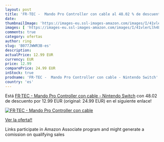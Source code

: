 ```yaml
---
layout: post
title: 'FR·TEC -  Mando Pro Controller con cable al 48.02 % de descuento'
date: 
thumbnailImage: 'https://images-eu.ssl-images-amazon.com/images/I/41vlerLlh4L._SL200_.jpg'
images: [ 'https://images-eu.ssl-images-amazon.com/images/I/41vlerLlh4L._SL200_.jpg' ]
comments: true
category: ofertas
author: ring
slug: 'B077JWWR3B-es'
description:
actualPrice: 12.99 EUR
currency: EUR
price: 12.99
comparePrice: 24.99 EUR
inStock: true
prodname: 'FR·TEC -  Mando Pro Controller con cable - Nintendo Switch'
country: 'es'
---
```


Está [FR·TEC -  Mando Pro Controller con cable - Nintendo Switch](https://www.amazon.es/dp/B077JWWR3B/?tag=tolees-21) con 48.02 de descuento por 12.99 EUR (original: 24.99 EUR) en el siguiente enlace!

[![FR·TEC -  Mando Pro Controller con cable](https://images-eu.ssl-images-amazon.com/images/I/41vlerLlh4L._SL200_.jpg)](https://www.amazon.es/dp/B077JWWR3B/?tag=tolees-21)

[Ver la oferta!!](https://www.amazon.es/dp/B077JWWR3B/?tag=tolees-21)

Links participate in Amazon Associate program and might generate a comission on qualifying sales


